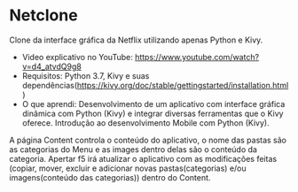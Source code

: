 # Netclone 
Clone da interface gráfica da Netflix utilizando apenas Python e Kivy. 
 - Video explicativo no YouTube: https://www.youtube.com/watch?v=d4_atvdQ9g8
- Requisitos: Python 3.7, Kivy e suas dependências(https://kivy.org/doc/stable/gettingstarted/installation.html)
- O que aprendi: Desenvolvimento de um aplicativo com interface gráfica dinâmica com Python (Kivy) e integrar diversas ferramentas que o 
Kivy oferece. Introdução ao desenvolvimento Mobile com Python (Kivy).

A página Content controla o conteúdo do aplicativo, o nome das pastas são as categorias do Menu e as images dentro delas são o conteúdo da 
categoria. Apertar f5 irá atualizar o aplicativo com as modificações feitas (copiar, mover, excluir e adicionar novas pastas(categorias) e/ou imagens(conteúdo das categorias)) dentro do Content.
